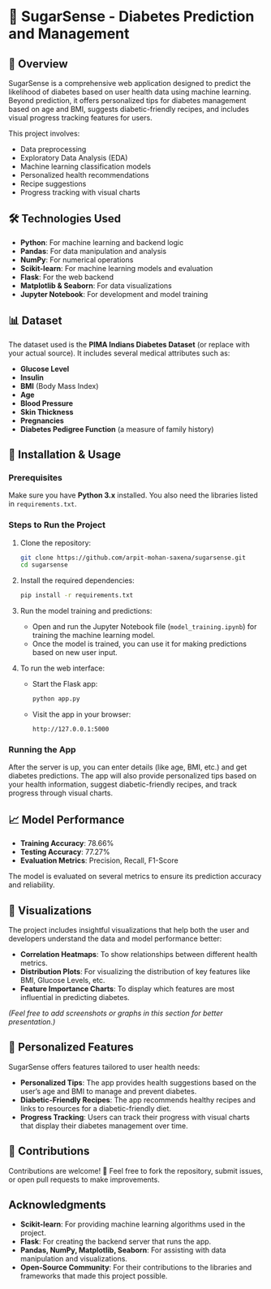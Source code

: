 # 💉 SugarSense - Diabetes Prediction and Management

## 📌 Overview

SugarSense is a comprehensive web application designed to predict the likelihood of diabetes based on user health data using machine learning. Beyond prediction, it offers personalized tips for diabetes management based on age and BMI, suggests diabetic-friendly recipes, and includes visual progress tracking features for users.

This project involves:

- Data preprocessing
- Exploratory Data Analysis (EDA)
- Machine learning classification models
- Personalized health recommendations
- Recipe suggestions
- Progress tracking with visual charts

## 🛠️ Technologies Used

- **Python**: For machine learning and backend logic
- **Pandas**: For data manipulation and analysis
- **NumPy**: For numerical operations
- **Scikit-learn**: For machine learning models and evaluation
- **Flask**: For the web backend
- **Matplotlib & Seaborn**: For data visualizations
- **Jupyter Notebook**: For development and model training

## 📊 Dataset

The dataset used is the **PIMA Indians Diabetes Dataset** (or replace with your actual source). It includes several medical attributes such as:

- **Glucose Level**
- **Insulin**
- **BMI** (Body Mass Index)
- **Age**
- **Blood Pressure**
- **Skin Thickness**
- **Pregnancies**
- **Diabetes Pedigree Function** (a measure of family history)

## 🚀 Installation & Usage

### Prerequisites

Make sure you have **Python 3.x** installed. You also need the libraries listed in `requirements.txt`.

### Steps to Run the Project

1. Clone the repository:

   ```bash
   git clone https://github.com/arpit-mohan-saxena/sugarsense.git
   cd sugarsense
   ```

2. Install the required dependencies:

   ```bash
   pip install -r requirements.txt
   ```

3. Run the model training and predictions:

   - Open and run the Jupyter Notebook file (`model_training.ipynb`) for training the machine learning model.
   - Once the model is trained, you can use it for making predictions based on new user input.

4. To run the web interface:
   - Start the Flask app:
     ```bash
     python app.py
     ```
   - Visit the app in your browser:
     ```
     http://127.0.0.1:5000
     ```

### Running the App

After the server is up, you can enter details (like age, BMI, etc.) and get diabetes predictions. The app will also provide personalized tips based on your health information, suggest diabetic-friendly recipes, and track progress through visual charts.

## 📈 Model Performance

- **Training Accuracy**: 78.66%
- **Testing Accuracy**: 77.27%
- **Evaluation Metrics**: Precision, Recall, F1-Score

The model is evaluated on several metrics to ensure its prediction accuracy and reliability.

## 📸 Visualizations

The project includes insightful visualizations that help both the user and developers understand the data and model performance better:

- **Correlation Heatmaps**: To show relationships between different health metrics.
- **Distribution Plots**: For visualizing the distribution of key features like BMI, Glucose Levels, etc.
- **Feature Importance Charts**: To display which features are most influential in predicting diabetes.

_(Feel free to add screenshots or graphs in this section for better presentation.)_

## 🍴 Personalized Features

SugarSense offers features tailored to user health needs:

- **Personalized Tips**: The app provides health suggestions based on the user’s age and BMI to manage and prevent diabetes.
- **Diabetic-Friendly Recipes**: The app recommends healthy recipes and links to resources for a diabetic-friendly diet.
- **Progress Tracking**: Users can track their progress with visual charts that display their diabetes management over time.

## 📢 Contributions

Contributions are welcome! 🎉 Feel free to fork the repository, submit issues, or open pull requests to make improvements.

## Acknowledgments

- **Scikit-learn**: For providing machine learning algorithms used in the project.
- **Flask**: For creating the backend server that runs the app.
- **Pandas, NumPy, Matplotlib, Seaborn**: For assisting with data manipulation and visualizations.
- **Open-Source Community**: For their contributions to the libraries and frameworks that made this project possible.

